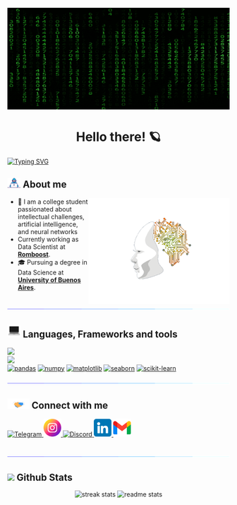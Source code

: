 <picture><img src = "./assets/matrix_numbers.gif" width=100% height="230"></picture>

<h1 align="center"> Hello there! 🪐</h1>

<a href="https://github.com/Gabrielnm7"><img src="https://readme-typing-svg.demolab.com?font=Roboto&weight=900&size=25&duration=1250&pause=1&color=2E7334&background=000000&multiline=true&repeat=false&random=false&width=560&height=100&lines=Who+am+i%3A;Gabriel+Nu%C3%B1ez;Student+%7C+Data+Scientist+%7C+Data+Engineer+" alt="Typing SVG" alt="Typing SVG" /></a>

<h2><picture><img alt="GIF" src="./assets/Developer.gif" width="30px" /> <strong>About me</strong> </picture></h2>

<div>
    <picture>
        <source media="(max-width: 767px)" srcset="">
        <img align="right" alt="" src="assets/ai.gif" width=320px>
    </picture>
        <ul>
            <li>📖 I am a college student passionated about intellectual challenges, artificial intelligence, and neural networks</li>
            <li>Currently working as Data Scientist at <a href="https://www.linkedin.com/company/romboost/"><strong>Romboost</strong></a>.</li>
            <li>🎓 Pursuing a degree in Data Science at <a href="https://lcd.exactas.uba.ar/"><strong>University of Buenos Aires</strong></a>.</li>
        </ul>
</div>

<img src="assets/divider.gif"><br>

<summary><h2 ><img alt="GIF" src="./assets/laptop_code.gif" width="30px"> Languages, Frameworks and tools</h2></summary>
<div>
    <img src="https://skillicons.dev/icons?i=python,cpp,docker,mysql,mongodb,git,gcp"/><br>
    <img src="https://skillicons.dev/icons?i=vscode,clion,gitlab,github,fastapi,selenium"/><br>
    <a href="https://pandas.pydata.org/" target="_blank"> <img alt="pandas" height ="42px"  src="https://cdn.jsdelivr.net/gh/devicons/devicon/icons/pandas/pandas-original.svg" /></a>  
    <a href="https://numpy.org/" target="_blank"> <img alt="numpy" height ="42px"  src="https://cdn.jsdelivr.net/gh/devicons/devicon/icons/numpy/numpy-original.svg" /></a>
    <a href="https://matplotlib.org/" target="_blank"> <img alt="matplotlib" height ="42px"  src="https://upload.wikimedia.org/wikipedia/commons/thumb/8/84/Matplotlib_icon.svg/1200px-Matplotlib_icon.svg.png" /></a> 
    <a href="https://seaborn.pydata.org/#" target="_blank"> <img alt="seaborn" height ="42px"  src="https://cdn.worldvectorlogo.com/logos/seaborn-1.svg" /></a> 
    <a href="https://scikit-learn.org/stable/" target="_blank"><img alt="scikit-learn" height ="42px"  src="https://upload.wikimedia.org/wikipedia/commons/0/05/Scikit_learn_logo_small.svg" /></a> 
    <br> 
</div>

<img src="assets/divider.gif"><br>

<h2><img alt="GIF" src="./assets/handshake.gif" width="50px"> Connect with me </h2>
<div id="badges">
    <a href="https://t.me/gabrielnm7" target="_blank">
    <img  lign="left"src="https://cdn-icons-png.flaticon.com/512/2111/2111646.png" width="40" height="40" alt="Telegram"/> 
    </a>
    <a href="https://www.instagram.com/gabrielnm7/" target="_blank">
    <img lign="left" src="./assets/instagram.png" width="40" height="40" alt="Instagram"/>  
    </a>
    <a href="https://discord.com/users/519507183436824587/" target="_blank">
    <img lign="left" src="https://www.svgviewer.dev/static-svgs/34446/discord-v2.svg" width="40" height="40" alt="Discord"/> 
    </a>
    <a href="https://www.linkedin.com/in/gabriel-nu%C3%B1ez-moreno/" target="_blank">
    <img lign="left" src="./assets/linkedin.png" width="40" height="40" alt="LinkedIn"/>
    </a>
    <a href="mailto:gabrielnm07@gmail.com">
    <img src="./assets/gmail.png" width="40" height="40" alt="Email"/>
    </a>
</div>
<br>

<img src="assets/divider.gif"><br>
## <img src="https://media.giphy.com/media/iY8CRBdQXODJSCERIr/giphy.gif" width="35"><b> Github Stats </b>
<div align="center">
  <img width=400 src="https://github-readme-stats.vercel.app/api?username=Gabrielnm7&theme=radical&hide_border=false&include_all_commits=true&border_radius=10&line_height=23" alt="streak stats"/>
  <img width=413 src="https://github-readme-streak-stats.herokuapp.com/?user=Gabrielnm7&theme=radical&hide_border=false&border_radius=10&line_height=23" alt="readme stats" />
  <br/>
</div>